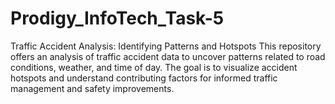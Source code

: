 # Prodigy_InfoTech_Task-5
Traffic Accident Analysis: Identifying Patterns and Hotspots     This repository offers an analysis of traffic accident data to uncover patterns related to road conditions, weather, and time of day. The goal is to visualize accident hotspots and understand contributing factors for informed traffic management and safety improvements.

